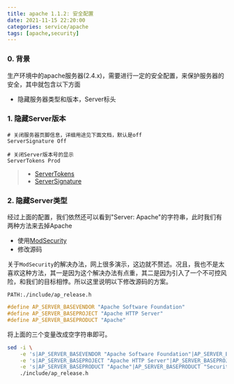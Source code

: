 ```yaml
---
title: apache 1.1.2: 安全配置
date: 2021-11-15 22:20:00
categories: service/apache
tags: [apache,security]
---
```


### 0. 背景
生产环境中的apache服务器(2.4.x)，需要进行一定的安全配置，来保护服务器的安全，其中就包含以下方面
- 隐藏服务器类型和版本，Server标头

### 1. 隐藏Server版本
```
# 关闭服务器页脚信息，详细用途见下面文档，默认是off
ServerSignature Off

# 关闭Server版本号的显示
ServerTokens Prod
```
> - [ServerTokens](https://httpd.apache.org/docs/2.4/mod/core.html#servertokens)
> - [ServerSignature](https://httpd.apache.org/docs/2.4/mod/core.html#serversignature)

### 2. 隐藏Server类型
经过上面的配置，我们依然还可以看到"Server: Apache"的字符串，此时我们有两种方法来去掉Apache
- 使用[ModSecurity](https://github.com/SpiderLabs/ModSecurity)
- 修改源码

关于`ModSecurity`的解决办法，网上很多演示，这边就不赘述。况且，我也不是太喜欢这种方法，其一是因为这个解决办法有点重，其二是因为引入了一个不可控风险，和我们的目标相悖。所以这里说明以下修改源码的方案。

`PATH:./include/ap_release.h`
``` c
#define AP_SERVER_BASEVENDOR "Apache Software Foundation"
#define AP_SERVER_BASEPROJECT "Apache HTTP Server"
#define AP_SERVER_BASEPRODUCT "Apache"
```
将上面的三个变量改成空字符串即可。

``` bash
sed -i \
    -e 's|AP_SERVER_BASEVENDOR "Apache Software Foundation"|AP_SERVER_BASEVENDOR "Security Server"|g' \
    -e 's|AP_SERVER_BASEPROJECT "Apache HTTP Server"|AP_SERVER_BASEPROJECT "Security Server"|g' \
    -e 's|AP_SERVER_BASEPRODUCT "Apache"|AP_SERVER_BASEPRODUCT "Security Server"|g' \
    ./include/ap_release.h
```